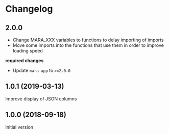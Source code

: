 # Changelog

## 2.0.0

- Change MARA_XXX variables to functions to delay importing of imports
- Move some imports into the functions that use them in order to improve loading speed

**required changes**

- Update `mara-app` to `>=2.0.0`


## 1.0.1 (2019-03-13)

Improve display of JSON columns


## 1.0.0 (2018-09-18)

Initial version